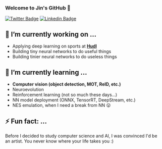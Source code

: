 ### Welcome to Jin's GitHub 👋

[![Twitter Badge](https://img.shields.io/badge/-Twitter-1877f2?style=flat-square&logo=twitter&logoColor=white&link=https://twitter.com/jinyeom95/)](https://twitter.com/jinyeom95/)
[![Linkedin Badge](https://img.shields.io/badge/-LinkedIn-blue?style=flat-square&logo=Linkedin&logoColor=white&link=https://www.linkedin.com/in/jin-yeom-510157125/)](https://www.linkedin.com/in/jin-yeom-510157125/)


<!--
**jinyeom/jinyeom** is a ✨ _special_ ✨ repository because its `README.md` (this file) appears on your GitHub profile.

Here are some ideas to get you started:

- 🔭 I’m currently working on ...
- 🌱 I’m currently learning ...
- 👯 I’m looking to collaborate on ...
- 🤔 I’m looking for help with ...
- 💬 Ask me about ...
- 📫 How to reach me: ...
- 😄 Pronouns: ...
- ⚡ Fun fact: ...
-->

## 🔭 I’m currently working on ...
- Applying deep learning on sports at **[Hudl](https://www.hudl.com/)**
- Building tiny neural networks to do useful things
- Building tinier neural networks to do useless things

## 🌱 I’m currently learning ...
- **Computer vision (object detection, MOT, ReID, etc.)**
- Neuroevolution
- Reinforcement learning (not so much these days...)
- NN model deployment (ONNX, TensorRT, DeepStream, etc.)
- NES emulation, when I need a break from NN 😛

## ⚡ Fun fact: ...
Before I decided to study computer science and AI, I was convinced I'd be an artist. You never know where your life takes you :)
